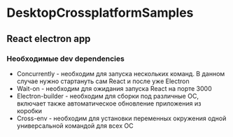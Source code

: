 # DesktopCrossplatformSamples

## React electron app

### Необходимые dev dependencies
* Concurrently - необходим для запуска нескольких команд. В данном случае нужно стартануть сам React и после уже Electron
* Wait-on - необходим для ожидания запуска React на порте 3000
* Electron-builder - необходим для сборки под различные ОС, включает также автоматическое обновление приложения из коробки
* Cross-env - необходим для установки переменных окружения одной универсальной командой для всех ОС
